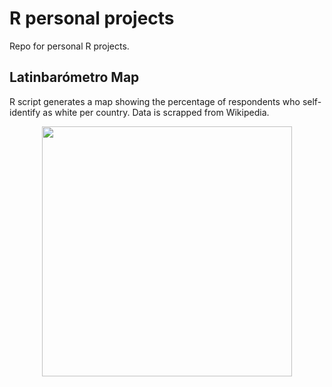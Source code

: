 # R personal projects
Repo for personal R projects.

## Latinbarómetro Map
R script generates a map showing the percentage of respondents who self-identify as white per country. Data is scrapped from Wikipedia.

<p align="center">
<img src="https://github.com/diego-karsa/r_projects/assets/149527991/a9080fd2-5d48-48d1-9560-a58e9bcfc71a" width="400">
</p>
